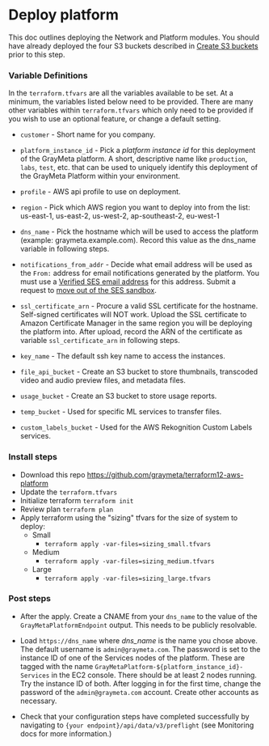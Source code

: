 # Deploy platform
 This doc outlines deploying the Network and Platform modules. You should have already deployed the four S3 buckets described in [Create S3 buckets](./docs/buckets.md) prior to this step.

### Variable Definitions

In the `terraform.tfvars` are all the variables available to be set. At a minimum, the variables listed below need to be provided. There are many other variables within `terraform.tfvars` which only need to be provided if you wish to use an optional feature, or change a default setting.


* `customer` - Short name for you company.
* `platform_instance_id` - Pick a _platform instance id_ for this deployment of the GrayMeta platform. A short, descriptive name like `production`, `labs`, `test`, etc. that can be used to uniquely identify this deployment of the GrayMeta Platform within your environment.
* `profile` - AWS api profile to use on deployment.
* `region` - Pick which AWS region you want to deploy into from the list: us-east-1, us-east-2, us-west-2, ap-southeast-2, eu-west-1

* `dns_name` - Pick the hostname which will be used to access the platform (example: graymeta.example.com). Record this value as the dns_name variable in following steps.
* `notifications_from_addr` - Decide what email address will be used as the `From:` address for email notifications generated by the platform. You must use a [Verified SES email address](http://docs.aws.amazon.com/ses/latest/DeveloperGuide/verify-email-addresses.html) for this address.  Submit a request to [move out of the SES sandbox](http://docs.aws.amazon.com/ses/latest/DeveloperGuide/request-production-access.html).
* `ssl_certificate_arn` - Procure a valid SSL certificate for the hostname. Self-signed certificates will NOT work. Upload the SSL certificate to Amazon Certificate Manager in the same region you will be deploying the platform into. After upload, record the ARN of the certificate as variable `ssl_certificate_arn` in following steps.
* `key_name`  - The default ssh key name to access the instances.

* `file_api_bucket` - Create an S3 bucket to store thumbnails, transcoded video and audio preview files, and metadata files.  
* `usage_bucket` - Create an S3 bucket to store usage reports.
* `temp_bucket` - Used for specific ML services to transfer files.
* `custom_labels_bucket` - Used for the AWS Rekognition Custom Labels services.

### Install steps
* Download this repo https://github.com/graymeta/terraform12-aws-platform
* Update the `terraform.tfvars`
* Initialize terraform `terraform init`
* Review plan `terraform plan`
* Apply terraform using the "sizing" tfvars for the size of system to deploy:
  * Small
    * `terraform apply -var-files=sizing_small.tfvars`
  * Medium
    * `terraform apply -var-files=sizing_medium.tfvars`
  * Large
    * `terraform apply -var-files=sizing_large.tfvars`

### Post steps
* After the apply.  Create a CNAME from your `dns_name` to the value of the `GrayMetaPlatformEndpoint` output. This needs to be publicly resolvable.
* Load `https://dns_name` where _dns\_name_ is the name you chose above. The default username is `admin@graymeta.com`. The password is set to the instance ID of one of the Services nodes of the platform. These are tagged with the name `GrayMetaPlatform-${platform_instance_id}-Services` in the EC2 console. There should be at least 2 nodes running. Try the instance ID of both. After logging in for the first time, change the password of the `admin@graymeta.com` account. Create other accounts as necessary.

* Check that your configuration steps have completed successfully by navigating to `{your endpoint}/api/data/v3/preflight` (see Monitoring docs for more information.)